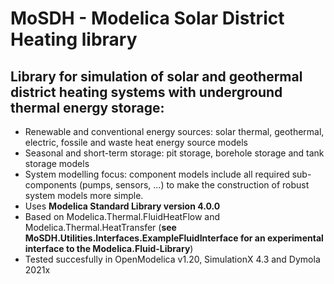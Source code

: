 # MoSDH - Modelica Solar District Heating library

## Library for simulation of solar and geothermal district heating systems with underground thermal energy storage:
- Renewable and conventional energy sources: solar thermal, geothermal, electric, fossile and waste heat energy source models
- Seasonal and short-term storage: pit storage, borehole storage and tank storage models
- System modelling focus: component models include all required sub-components (pumps, sensors, ...) to make the construction of robust system models more simple.
- Uses **Modelica Standard Library version 4.0.0**
- Based on Modelica.Thermal.FluidHeatFlow and Modelica.Thermal.HeatTransfer (**see MoSDH.Utilities.Interfaces.ExampleFluidInterface for an experimental interface to the Modelica.Fluid-Library**)
- Tested succesfully in OpenModelica v1.20, SimulationX 4.3 and Dymola 2021x




